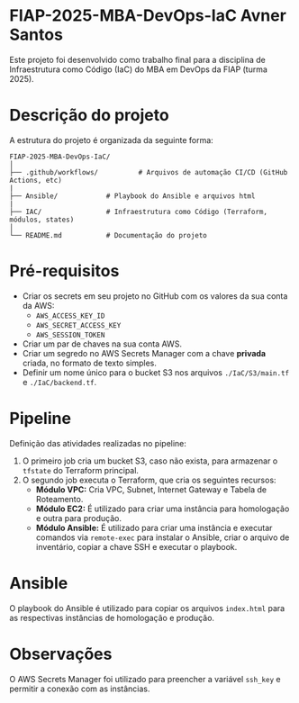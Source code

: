 # FIAP-2025-MBA-DevOps-IaC Avner Santos
Este projeto foi desenvolvido como trabalho final para a disciplina de Infraestrutura como Código (IaC) do MBA em DevOps da FIAP (turma 2025).

# Descrição do projeto
A estrutura do projeto é organizada da seguinte forma:

```
FIAP-2025-MBA-DevOps-IaC/
│
├── .github/workflows/          # Arquivos de automação CI/CD (GitHub Actions, etc)
|
├── Ansible/            # Playbook do Ansible e arquivos html
|
├── IAC/                # Infraestrutura como Código (Terraform, módulos, states)
│
└── README.md           # Documentação do projeto
```
# Pré-requisitos
- Criar os secrets em seu projeto no GitHub com os valores da sua conta da AWS:
    -   `AWS_ACCESS_KEY_ID`
    -   `AWS_SECRET_ACCESS_KEY`
    -   `AWS_SESSION_TOKEN`
- Criar um par de chaves na sua conta AWS.
- Criar um segredo no AWS Secrets Manager com a chave **privada** criada, no formato de texto simples.
- Definir um nome único para o bucket S3 nos arquivos `./IaC/S3/main.tf` e `./IaC/backend.tf`.

# Pipeline
Definição das atividades realizadas no pipeline:

1.  O primeiro job cria um bucket S3, caso não exista, para armazenar o `tfstate` do Terraform principal.
2.  O segundo job executa o Terraform, que cria os seguintes recursos:
    *   **Módulo VPC:** Cria VPC, Subnet, Internet Gateway e Tabela de Roteamento.
    *   **Módulo EC2:** É utilizado para criar uma instância para homologação e outra para produção.
    *   **Módulo Ansible:** É utilizado para criar uma instância e executar comandos via `remote-exec` para instalar o Ansible, criar o arquivo de inventário, copiar a chave SSH e executar o playbook.

# Ansible
O playbook do Ansible é utilizado para copiar os arquivos `index.html` para as respectivas instâncias de homologação e produção.

# Observações
O AWS Secrets Manager foi utilizado para preencher a variável `ssh_key` e permitir a conexão com as instâncias.

